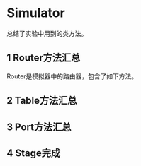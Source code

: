 # Simulator

总结了实验中用到的类方法。

## 1 Router方法汇总

Router是模拟器中的路由器，包含了如下方法。

### 

## 2 Table方法汇总



## 3 Port方法汇总





## 4 Stage完成



